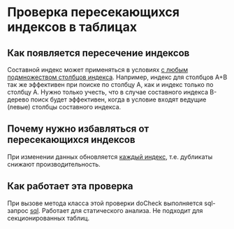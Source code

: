 # Проверка пересекающихся индексов в таблицах

## Как появляется пересечение индексов
Составной индекс может применяться в условиях [с любым подмножеством столбцов индекса](https://postgrespro.ru/docs/postgresql/17/indexes-multicolumn).
Например, индекс для столбцов А+В так же эффективен при поиске по столбцу А, как и индекс только по столбцу А.
Нужно только учесть, что в случае составного индекса B-дерево поиск будет эффективен, когда в условие входят ведущие (левые) столбцы составного индекса.

## Почему нужно избавляться от пересекающихся индексов
При изменении данных обновляется [каждый индекс](https://postgrespro.ru/docs/postgresql/17/btree), т.е. дубликаты снижают производительность.

## Как работает эта проверка
При вызове метода класса этой проверки doCheck выполняется sql-запрос [sql](https://github.com/mfvanek/pg-index-health-sql/blob/master/sql/intersected_indexes.sql).
Работает для статического анализа.
Не подходит для секционированных таблиц.
